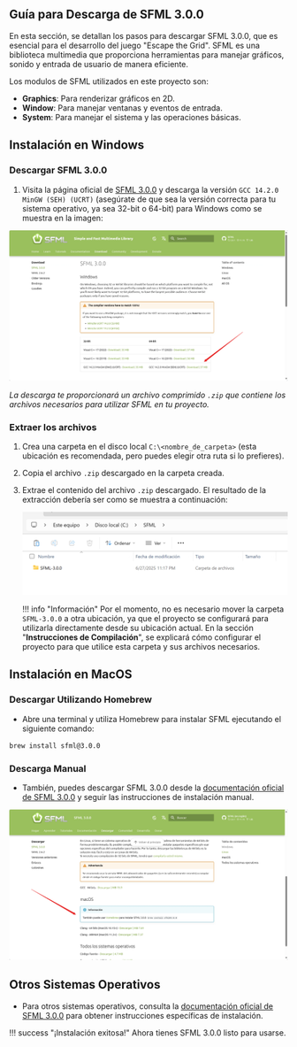 ## Guía para Descarga de SFML 3.0.0

En esta sección, se detallan los pasos para descargar SFML 3.0.0, que es esencial para el desarrollo del juego "Escape the Grid". SFML es una biblioteca multimedia que proporciona herramientas para manejar gráficos, sonido y entrada de usuario de manera eficiente.

Los modulos de SFML utilizados en este proyecto son:

- **Graphics**: Para renderizar gráficos en 2D.
- **Window**: Para manejar ventanas y eventos de entrada.
- **System**: Para manejar el sistema y las operaciones básicas.

## Instalación en Windows

### Descargar SFML 3.0.0

1. Visita la página oficial de [SFML 3.0.0](https://www.sfml-dev.org/download/sfml/3.0.0/#windows) y descarga la versión `GCC 14.2.0 MinGW (SEH) (UCRT)` (asegúrate de que sea la versión correcta para tu sistema operativo, ya sea 32-bit o 64-bit) para Windows como se muestra en la imagen:

![Descargar SFML](../../img/sfml_download.png)

*La descarga te proporcionará un archivo comprimido `.zip` que contiene los archivos necesarios para utilizar SFML en tu proyecto.*

### Extraer los archivos

1. Crea una carpeta en el disco local `C:\<nombre_de_carpeta>` (esta ubicación es recomendada, pero puedes elegir otra ruta si lo prefieres).

2. Copia el archivo `.zip` descargado en la carpeta creada.

3. Extrae el contenido del archivo `.zip` descargado. El resultado de la extracción debería ser como se muestra a continuación:

    ![Extraer SFML](../../img/sfml_extract.png)

    !!! info "Información"
        Por el momento, no es necesario mover la carpeta `SFML-3.0.0` a otra ubicación, ya que el proyecto se configurará para utilizarla directamente desde su ubicación actual. En la sección "**Instrucciones de Compilación**", se explicará cómo configurar el proyecto para que utilice esta carpeta y sus archivos necesarios.

## Instalación en MacOS

### Descargar Utilizando Homebrew

- Abre una terminal y utiliza Homebrew para instalar SFML ejecutando el siguiente comando:

```bash
brew install sfml@3.0.0
```

### Descarga Manual

- También, puedes descargar SFML 3.0.0 desde la [documentación oficial de SFML 3.0.0](https://www.sfml-dev.org/download/sfml/3.0.0/) y seguir las instrucciones de instalación manual.

![SFML en MacOS](../../img/sfml-macos.png)


## Otros Sistemas Operativos

- Para otros sistemas operativos, consulta la [documentación oficial de SFML 3.0.0](https://www.sfml-dev.org/download/sfml/3.0.0/) para obtener instrucciones específicas de instalación.

!!! success "¡Instalación exitosa!"
    Ahora tienes SFML 3.0.0 listo para usarse.